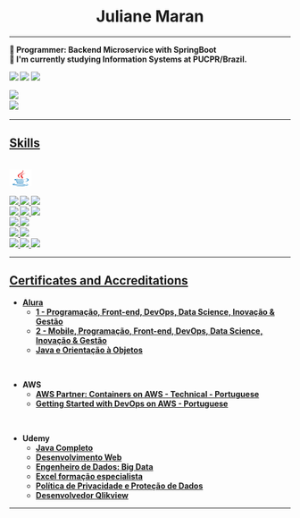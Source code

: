 <h1 align="center"><b> Juliane Maran <b></h1>  

<hr>

:office: Programmer: Backend Microservice with SpringBoot   
:school: I'm currently studying Information Systems at PUCPR/Brazil.   
    
[![](https://img.shields.io/badge/Gmail-D14836?style=for-the-badge&logo=gmail&logoColor=white)](julianemaran@gamil.com)
[![](https://img.shields.io/badge/LinkedIn-0077B5?style=for-the-badge&logo=linkedin&logoColor=white)](https://www.linkedin.com/in/juliane-maran-168b73133)
[![](https://img.shields.io/badge/GitHub-100000?style=for-the-badge&logo=github&logoColor=white)](https://github.com/JulianeMaran32)
    
<div style="display: inline-block">
  <a href="https://github.com/JulianeMaran32">
  <img height="170em" src="https://github-readme-stats.vercel.app/api?username=JulianeMaran32&count_private=true&show_icons=true&theme=radical")>
      <br>
  <img height="170em" src="https://github-readme-stats.vercel.app/api?username=JulianeMaran32&langs_count=7&theme=dracula"/> 
</div>

<hr>

<h2>Skills</h2> 
    
<div style="display: inline_block"> <br>
    <img align="center" height="30" width="40" src="https://raw.githubusercontent.com/devicons/devicon/master/icons/java/java-original.svg"> <br> <br>
    <img src="https://img.shields.io/badge/Node.js-43853D?style=for-the-badge&logo=node.js&logoColor=white" /> 
    <img src="https://img.shields.io/badge/Python-14354C?style=for-the-badge&logo=python&logoColor=white" />      
    <img src="https://img.shields.io/badge/JavaScript-F7DF1E?style=for-the-badge&logo=javascript&logoColor=black" /> <br> 
    <img src="https://img.shields.io/badge/TypeScript-007ACC?style=for-the-badge&logo=typescript&logoColor=white" /> 
    <img src="https://img.shields.io/badge/HTML5-E34F26?style=for-the-badge&logo=html5&logoColor=white" />   
    <img src="https://img.shields.io/badge/CSS3-1572B6?style=for-the-badge&logo=css3&logoColor=white" /> <br> 
    <img src="https://img.shields.io/badge/Spring-6DB33F?style=for-the-badge&logo=spring&logoColor=white" />  
    <img src="https://img.shields.io/badge/Angular-DD0031?style=for-the-badge&logo=angular&logoColor=white" /> <br> 
    <img src="https://img.shields.io/badge/MySQL-00000F?style=for-the-badge&logo=mysql&logoColor=white" />  
    <img src="https://img.shields.io/badge/MongoDB-4EA94B?style=for-the-badge&logo=mongodb&logoColor=white" /> <br> 
    <img src="https://img.shields.io/badge/Docker-2496ED?style=for-the-badge&logo=docker&logoColor=white" />   
    <img src="https://img.shields.io/badge/Kubernetes-326DE6?style=for-the-badge&logo=kubernetes&logoColor=white" />  
    <img src="https://img.shields.io/badge/Git-E34F26?style=for-the-badge&logo=git&logoColor=white" />
</div>   

<hr>

<h2>Certificates and Accreditations</h2>

- Alura     
  - [1 - Programação, Front-end, DevOps, Data Science, Inovação & Gestão](./certificados/alura-certificado-de-conclusao-01.pdf)   
  - [2 - Mobile, Programação, Front-end, DevOps, Data Science, Inovação & Gestão](./certificados/alura-certificado-de-conclusao-02.pdf)  
  - [Java e Orientação à Objetos](./certificados/java-e-orientacao-a-objetos.pdf)  

<br>  

- AWS   
  - [AWS Partner: Containers on AWS - Technical - Portuguese](./certificados/AWS_Partner_Container_on_AWS.pdf)   
  - [Getting Started with DevOps on AWS - Portuguese](./certificados/Getting-started-with-DevOps-on-AWS-PT.pdf)  

<br>

- Udemy   
  - [Java Completo](./certificados/java-2022-completo.jpg)    
  - [Desenvolvimento Web](./certificados/desenvolvimento-web-completo.jpg)    
  - [Engenheiro de Dados: Big Data](./certificados/formacao-engenheiro-de-dados-domine-big-data.jpg)   
  - [Excel formação especialista](./certificados/excel-especialista.jpg)   
  - [Política de Privacidade e Proteção de Dados](./certificados/criando-uma-politica-de-privacidade-e-protecao-de-dados.jpg)     
  - [Desenvolvedor Qlikview](./certificados/desenvolvedor-qlikview-do-zero.jpg) 


<hr>

 
    
    
